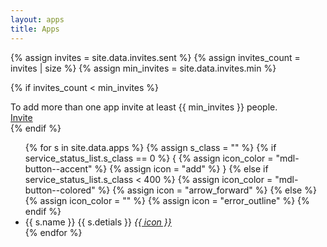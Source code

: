 ```yaml
---
layout: apps
title: Apps
---
```


{% assign invites = site.data.invites.sent %}
{% assign invites_count = invites | size %}
{% assign min_invites = site.data.invites.min %}

{% if invites_count < min_invites  %}
<div class="mdl-card__supporting-text">
    To add more than one app invite at least {{ min_invites }} people.
</div>

<div class="mdl-card__actions mdl-card--border">
    <a class="mdl-button mdl-js-button mdl-js-ripple-effect mdl-button--accent pull-right--" href="/inbox/invite">
        Invite
    </a>
</div>
{% endif %}

<!-- <br> -->
<ul class="demo-list-three mdl-list">
    {% for s in site.data.apps %}
    {% assign s_class = "" %}
    {% if service_status_list.s_class == 0 %}
    {
        <!-- no account connected -->
        {% assign icon_color = "mdl-button--accent" %}
        {% assign icon = "add" %}
    }
    {% else if service_status_list.s_class < 400 %}
        <!-- all sytem OK -->
        {% assign icon_color = "mdl-button--colored" %}
        {% assign icon = "arrow_forward" %}
    {% else %}
        <!-- warning: required attention -->
        {% assign icon_color = "" %}
        {% assign icon = "error_outline" %}
    {% endif %}
    <li class="mdl-list__item mdl-list__item--three-line">
        <span class="mdl-list__item-primary-content">
        <!-- <i class="material-icons mdl-list__item-avatar">person</i> -->
        <i class="mdl-list__item-avatar mdl-list__item-icon {{ s.kind[0].icon }}"
        style="line-height: 1.4; font-size: 28px; background-color: transparent; color: #757575;"
        ></i>
        <span>{{ s.name }}</span>
        <span class="mdl-list__item-text-body">{{ s.detials }}</span>
        </span>
        <span class="mdl-list__item-secondary-content">
            <a class="mdl-list__item-secondary-action mdl-button mdl-js-button {{ icon_color }} mdl-button--icon" href="/apps/add/{{ s.name | downcase }}">
                <i class="material-icons">{{ icon }}</i>
            </a>
        </span>
    </li>
    {% endfor %}   
</ul>

<!-- <div class="mdl-card__menu">
    <a id="email" class="mdl-button mdl-button--accent mdl-button--icon mdl-js-button mdl-js-ripple-effect" href="/inbox/invite">
        <i class="material-icons">email</i>
    </a>
</div> -->